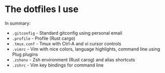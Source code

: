 # The dotfiles I use

In summary:

* `.gitconfig` -  Standard gitconfig using personal email
* `.profile` - Profile (Rust cargo)
* `.tmux.conf` - Tmux with Ctrl-A and vi cursor controls
* `.vimrc` - Vim with nice colors, language highlights, command line using Plug plugins
* `.zshenv` - Zsh environment (Rust carog) and alias shortcuts
* `.zshrc` - Vim key bindings for command line
